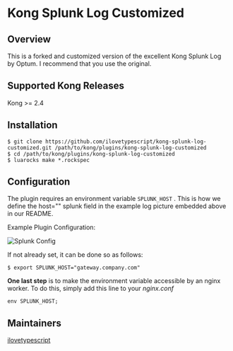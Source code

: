 # Kong Splunk Log Customized
## Overview
This is a forked and customized version of the excellent Kong Splunk Log by Optum. I recommend that you use the original.
## Supported Kong Releases
Kong >= 2.4

## Installation
```
$ git clone https://github.com/ilovetypescript/kong-splunk-log-customized.git /path/to/kong/plugins/kong-splunk-log-customized
$ cd /path/to/kong/plugins/kong-splunk-log-customized
$ luarocks make *.rockspec
```

## Configuration
The plugin requires an environment variable `SPLUNK_HOST` . This is how we define the host="" splunk field in the example log picture embedded above in our README.

Example Plugin Configuration:

![Splunk Config](https://github.com/ilovetypescript/kong-splunk-log/blob/master/SplunkConfig.png)

If not already set, it can be done so as follows:
```
$ export SPLUNK_HOST="gateway.company.com"
```

**One last step** is to make the environment variable accessible by an nginx worker. To do this, simply add this line to your _nginx.conf_
```
env SPLUNK_HOST;
```

## Maintainers
[ilovetypescript](https://github.com/Ilovetypescript)

